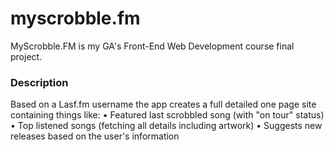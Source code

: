 # myscrobble.fm
MyScrobble.FM is my GA's Front-End Web Development course final project.

### Description
Based on a Lasf.fm username the app creates a full detailed one page site containing things like:
• Featured last scrobbled song (with "on tour" status)
• Top listened songs (fetching all details including artwork)
• Suggests new releases based on the user's information